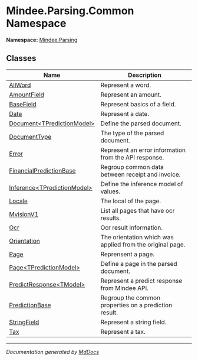 ﻿<!--  
  <auto-generated>   
    The contents of this file were generated by a tool.  
    Changes to this file may be list if the file is regenerated  
  </auto-generated>   
-->

# Mindee.Parsing.Common Namespace

**Namespace:** [Mindee.Parsing](../index.md)  

## Classes

| Name                                                        | Description                                               |
| ----------------------------------------------------------- | --------------------------------------------------------- |
| [AllWord](AllWord/index.md)                                 | Represent a word.                                         |
| [AmountField](AmountField/index.md)                         | Represent an amount.                                      |
| [BaseField](BaseField/index.md)                             | Represent basics of a field.                              |
| [Date](Date/index.md)                                       | Represent a date.                                         |
| [Document\<TPredictionModel\>](Document-1/index.md)         | Define the parsed document.                               |
| [DocumentType](DocumentType/index.md)                       | The type of the parsed document.                          |
| [Error](Error/index.md)                                     | Represent an error information from the API response.     |
| [FinancialPredictionBase](FinancialPredictionBase/index.md) | Regroup common data between receipt and invoice.          |
| [Inference\<TPredictionModel\>](Inference-1/index.md)       | Define the inference model of values.                     |
| [Locale](Locale/index.md)                                   | The local of the page.                                    |
| [MvisionV1](MvisionV1/index.md)                             | List all pages that have ocr results.                     |
| [Ocr](Ocr/index.md)                                         | Ocr result information.                                   |
| [Orientation](Orientation/index.md)                         | The orientation which was applied from the original page. |
| [Page](Page/index.md)                                       | Reprensent a page.                                        |
| [Page\<TPredictionModel\>](Page-1/index.md)                 | Define a page in the parsed document.                     |
| [PredictResponse\<TModel\>](PredictResponse-1/index.md)     | Represent a predict response from Mindee API.             |
| [PredictionBase](PredictionBase/index.md)                   | Regroup the common properties on a prediction result.     |
| [StringField](StringField/index.md)                         | Represent a string field.                                 |
| [Tax](Tax/index.md)                                         | Represent a tax.                                          |

___

*Documentation generated by [MdDocs](https://github.com/ap0llo/mddocs)*
